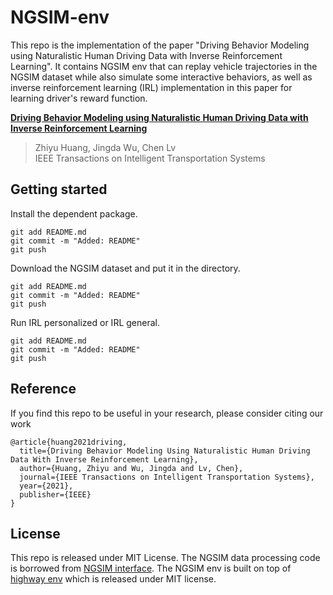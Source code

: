 # NGSIM-env
This repo is the implementation of the paper "Driving Behavior Modeling using Naturalistic Human Driving Data with Inverse Reinforcement Learning". It contains NGSIM env that can replay vehicle trajectories in the NGSIM dataset while also simulate some interactive behaviors, as well as inverse reinforcement learning (IRL) implementation in this paper for learning driver's reward function.

[**Driving Behavior Modeling using Naturalistic Human Driving Data with Inverse Reinforcement Learning**](https://arxiv.org/abs/2010.03118) 
> Zhiyu Huang, Jingda Wu, Chen Lv        
> IEEE Transactions on Intelligent Transportation Systems

## Getting started
Install the dependent package.
```shell
git add README.md
git commit -m "Added: README"
git push
```

Download the NGSIM dataset and put it in the directory.
```shell
git add README.md
git commit -m "Added: README"
git push
```

Run IRL personalized or IRL general.
```shell
git add README.md
git commit -m "Added: README"
git push
```
## Reference
If you find this repo to be useful in your research, please consider citing our work
```
@article{huang2021driving,
  title={Driving Behavior Modeling Using Naturalistic Human Driving Data With Inverse Reinforcement Learning},
  author={Huang, Zhiyu and Wu, Jingda and Lv, Chen},
  journal={IEEE Transactions on Intelligent Transportation Systems},
  year={2021},
  publisher={IEEE}
}
```

## License
This repo is released under MIT License. The NGSIM data processing code is borrowed from [NGSIM interface](https://github.com/Lemma1/NGSIM-interface). The NGSIM env is built on top of [highway env](https://github.com/eleurent/highway-env) which is released under MIT license.
